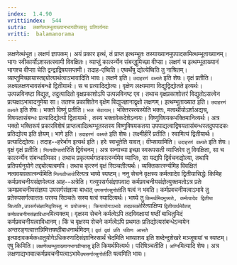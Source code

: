 ```yaml
---
index:  1.4.90
vrittiindex:  544
sutra:  लक्षणेत्थम्भूताख्यानभागवीप्सासु प्रतिपर्यनवः
vritti:  balamanorama 
---
```


लक्षणेत्थंभूत। लक्षणं ज्ञापकम्। अयं प्रकार इत्थं, तं प्राप्त इत्थम्भूतः तस्याख्यानमुपपादकमित्थम्भूताख्यानम्। भागः स्वीकार्योऽशस्तत्स्वामी विवक्षितः। व्याप्तुं कार्त्स्न्येन संबन्द्धुमिच्छा वीप्सा। लक्षणं च इत्थम्भूताख्यानं भागश्च वीप्सा चेति द्वन्द्वाद्विषयसप्तमी। तदाह-एष्विति। एष्वर्थेषु द्योत्येष्विति तु नाश्रितम्। व्याप्तुमिच्छायास्तद्द्योत्यार्थत्वाऽभावादिति भावः। लक्षणे इति। `उदाहरणं वक्ष्यते` इति शेषः। वृक्षं प्रतीति। लक्ष्यलक्षणभावसंबन्धो द्वितीयार्थः। स च प्रत्यादिद्योत्यः। वृक्षेण लक्ष्यमाणा विद्युद्विद्योतते इत्यर्थः। उत्पन्नविनष्टा विद्युत्, तदुत्पादितो वृक्षप्रकाशोऽपि उत्पन्नविनष्ट एव। तथाच वृक्षप्रकाशोत्तरं विद्युतोऽसत्त्वेन प्रत्यक्षाऽभावादनुमेया सा। ततश्च प्रकाशितेन वृक्षेम विद्युज्ज्ञानाद्वृक्षो लक्षणम्। इत्थम्भूताख्यात इति। `उदाहरणं वक्ष्यते` इति शेषः। भक्तो विष्णुं प्रतीति। `भज सेवायाम्`। भक्तिरस्त्यस्येति भक्तः, मत्वर्थीयोऽर्शाअद्यच्, विषयतासंबन्धः प्रत्यादिद्योत्यो द्वितायार्थः , तस्य भक्तावेकदेशेऽन्वयः। विष्णुविषयकभक्तिमानित्यर्थः। अत्र भक्तो भक्तिरूपं प्रकारविशेषं प्राप्तत्वादित्थम्भूतस्तस्य विष्णुविषयकतया उपपाद्यत्वाद्विषयतासंबन्धस्तदुपपादकः प्रतिद्योत्य इति ज्ञेयम्। भागे इति। `उदाहरणं वक्ष्यते` इति शेषः। लक्ष्मीर्हरिं प्रतीति। स्वामित्यं द्वितीयार्थः। प्रत्यादिद्योत्यः। तदाह--हरेर्भाग इत्यर्थ इति। हरेः स्वभूतेति यावत्। वीप्सायामिति। `उदाहरणं वक्ष्यते` इति शेषः। वृक्षं वृक्षं प्रतीति। `नित्यवीप्सयो`रिति द्विर्वचनम्। अत्र सन्वाच्या इच्छा स्वरूपसती व्याप्तिरेव तु विवक्षिता, सा च कार्त्स्न्येन संबन्धात्मिका। तथाच प्रकृत्यर्थगतकार्त्स्न्यमेव व्याप्तिः, सा यद्यपि द्विर्वचनद्योत्या, तथापि प्रतिपर्यनुयोगे तद्द्योत्यत्वमपि। तथाच कृत्स्नं वृक्षं सिञ्चतीत्यर्थः। व्यक्तिकार्त्स्न्यमिह विवक्षितं नत्ववयवकार्त्स्न्यमिति `नित्यवीप्सयो`रित्यत्र भाष्ये स्पष्टम्। ननु सेचने वृक्षस्य कर्मत्वादेव द्वितीयासिद्धेः किमिह कर्मप्रवचनीयसंज्ञयेत्यत आह--अत्रेति। गत्युपसर्गसंज्ञापवादः कर्मप्रवचनीयसंज्ञेत्युक्तमतोऽत्र प्रतेः क्रमप्रवचनीयसंज्ञया उपसर्गसंज्ञाया बाधात् `उपसर्गात्सुनोती`ति षत्वं न भवति। कर्मप्रवचनीयत्वाऽभावे तु प्रतेरुपसर्गत्वात्ततः परस्य सिञ्चतेः सस्य षत्वं स्यादित्यर्थः। भाष्ये तु `किमर्थमिदमुच्यते, कर्मत्वादेव द्वितीया सिध्यति,उपसर्गसंज्ञानिवृत्तिस्तु न प्रयोजनम्। क्रियायोगाऽभावे तदप्रसक्ते`रित्याक्षिप्य `द्वितीयार्थमेवैतत् कर्मप्रवचनीयसंज्ञाविधान`मित्यक्तम्। वृक्षस्य सेचने कर्मत्वेऽपि तदविवक्षायां षष्ठीं बाधितुमिदं कर्मप्रवचनीयत्वाविधानम्। किं च वृक्षस्य सेचने कर्मत्वेऽपि प्रथमतः प्रतिद्योत्यसंबन्धेऽन्वयेन अन्तरङ्गत्वात्तन्निमित्तषष्ठीबाधनार्थमिदम्। `वृक्षं वृक्षं प्रति पक्षिण आसते` इत्यादावकर्मकधातुयोगेऽधिकरणादिसंज्ञानिरसार्थं चेदमिति भाष्याशय इति शब्देन्दुशेखरे मञ्जूषायां च स्पष्टम्। एषु किमिति। `लक्षणेत्थम्भूताख्यानभागवीप्सासु` इति किमर्थमित्यर्थः। परिषिञ्चतीति। `अग्नि`मित्यादि शेषः। अत्र लक्षणाद्यभावात्कर्मप्रवचनीयत्वाऽभावे`उपसर्गात्सुनोती`ति षत्वमिति भावः।

